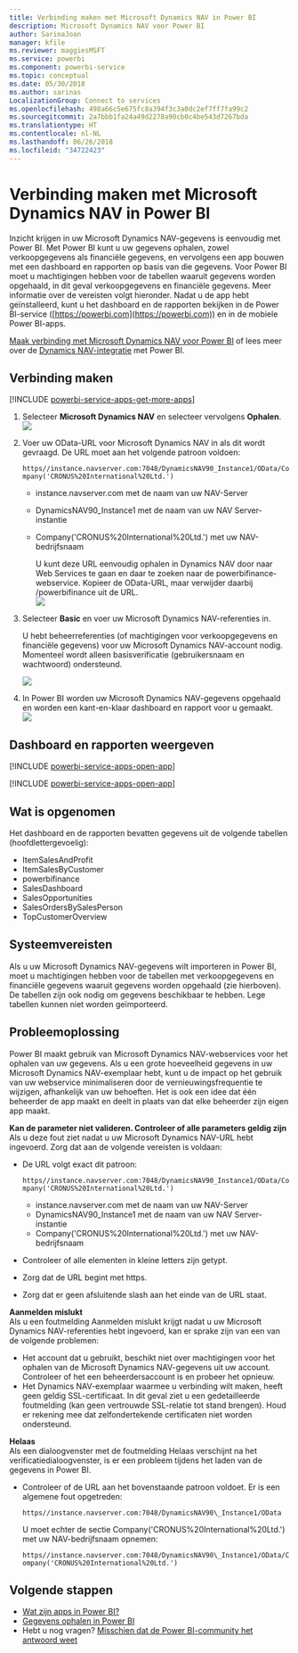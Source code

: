 ```yaml
---
title: Verbinding maken met Microsoft Dynamics NAV in Power BI
description: Microsoft Dynamics NAV voor Power BI
author: SarinaJoan
manager: kfile
ms.reviewer: maggiesMSFT
ms.service: powerbi
ms.component: powerbi-service
ms.topic: conceptual
ms.date: 05/30/2018
ms.author: sarinas
LocalizationGroup: Connect to services
ms.openlocfilehash: 498a66c5e675fc8a394f3c3a0dc2ef7ff7fa99c2
ms.sourcegitcommit: 2a7bbb1fa24a49d2278a90cb0c4be543d7267bda
ms.translationtype: HT
ms.contentlocale: nl-NL
ms.lasthandoff: 06/26/2018
ms.locfileid: "34722423"
---
```

# <a name="connect-to-microsoft-dynamics-nav-with-power-bi"></a>Verbinding maken met Microsoft Dynamics NAV in Power BI
Inzicht krijgen in uw Microsoft Dynamics NAV-gegevens is eenvoudig met Power BI. Met Power BI kunt u uw gegevens ophalen, zowel verkoopgegevens als financiële gegevens, en vervolgens een app bouwen met een dashboard en rapporten op basis van die gegevens. Voor Power BI moet u machtigingen hebben voor de tabellen waaruit gegevens worden opgehaald, in dit geval verkoopgegevens en financiële gegevens. Meer informatie over de vereisten volgt hieronder. Nadat u de app hebt geïnstalleerd, kunt u het dashboard en de rapporten bekijken in de Power BI-service ([https://powerbi.com](https://powerbi.com)) en in de mobiele Power BI-apps. 

[Maak verbinding met Microsoft Dynamics NAV voor Power BI](https://app.powerbi.com/getdata/services/microsoft-dynamics-nav) of lees meer over de [Dynamics NAV-integratie](https://powerbi.microsoft.com/integrations/microsoft-dynamics-nav) met Power BI.

## <a name="how-to-connect"></a>Verbinding maken
[!INCLUDE [powerbi-service-apps-get-more-apps](./includes/powerbi-service-apps-get-more-apps.md)]

1. Selecteer **Microsoft Dynamics NAV** en selecteer vervolgens **Ophalen**.  
   ![](media/service-connect-to-microsoft-dynamics-nav/mdnav.png)
2. Voer uw OData-URL voor Microsoft Dynamics NAV in als dit wordt gevraagd. De URL moet aan het volgende patroon voldoen:
   
    `https//instance.navserver.com:7048/DynamicsNAV90_Instance1/OData/Company('CRONUS%20International%20Ltd.')`
   
   * instance.navserver.com met de naam van uw NAV-Server
   * DynamicsNAV90\_Instance1 met de naam van uw NAV Server-instantie
   * Company('CRONUS%20International%20Ltd.') met uw NAV-bedrijfsnaam
     
     U kunt deze URL eenvoudig ophalen in Dynamics NAV door naar Web Services te gaan en daar te zoeken naar de powerbifinance-webservice. Kopieer de OData-URL, maar verwijder daarbij /powerbifinance uit de URL.  
     ![](media/service-connect-to-microsoft-dynamics-nav/param.png)
3. Selecteer **Basic** en voer uw Microsoft Dynamics NAV-referenties in.
   
    U hebt beheerreferenties (of machtigingen voor verkoopgegevens en financiële gegevens) voor uw Microsoft Dynamics NAV-account nodig.  Momenteel wordt alleen basisverificatie (gebruikersnaam en wachtwoord) ondersteund.
   
    ![](media/service-connect-to-microsoft-dynamics-nav/creds.png)
4. In Power BI worden uw Microsoft Dynamics NAV-gegevens opgehaald en worden een kant-en-klaar dashboard en rapport voor u gemaakt.   
   ![](media/service-connect-to-microsoft-dynamics-nav/dashboard.png)

## <a name="view-the-dashboard-and-reports"></a>Dashboard en rapporten weergeven
[!INCLUDE [powerbi-service-apps-open-app](./includes/powerbi-service-apps-open-app.md)]

[!INCLUDE [powerbi-service-apps-open-app](./includes/powerbi-service-apps-what-now.md)]

## <a name="whats-included"></a>Wat is opgenomen
Het dashboard en de rapporten bevatten gegevens uit de volgende tabellen (hoofdlettergevoelig):  

* ItemSalesAndProfit  
* ItemSalesByCustomer  
* powerbifinance  
* SalesDashboard  
* SalesOpportunities  
* SalesOrdersBySalesPerson  
* TopCustomerOverview  

## <a name="system-requirements"></a>Systeemvereisten
Als u uw Microsoft Dynamics NAV-gegevens wilt importeren in Power BI, moet u machtigingen hebben voor de tabellen met verkoopgegevens en financiële gegevens waaruit gegevens worden opgehaald (zie hierboven). De tabellen zijn ook nodig om gegevens beschikbaar te hebben. Lege tabellen kunnen niet worden geïmporteerd.

## <a name="troubleshooting"></a>Probleemoplossing
Power BI maakt gebruik van Microsoft Dynamics NAV-webservices voor het ophalen van uw gegevens. Als u een grote hoeveelheid gegevens in uw Microsoft Dynamics NAV-exemplaar hebt, kunt u de impact op het gebruik van uw webservice minimaliseren door de vernieuwingsfrequentie te wijzigen, afhankelijk van uw behoeften. Het is ook een idee dat één beheerder de app maakt en deelt in plaats van dat elke beheerder zijn eigen app maakt.

**Kan de parameter niet valideren. Controleer of alle parameters geldig zijn**  
Als u deze fout ziet nadat u uw Microsoft Dynamics NAV-URL hebt ingevoerd. Zorg dat aan de volgende vereisten is voldaan:

* De URL volgt exact dit patroon:
  
    `https//instance.navserver.com:7048/DynamicsNAV90_Instance1/OData/Company('CRONUS%20International%20Ltd.')`
  
  * instance.navserver.com met de naam van uw NAV-Server
  * DynamicsNAV90\_Instance1 met de naam van uw NAV Server-instantie
  * Company('CRONUS%20International%20Ltd.') met uw NAV-bedrijfsnaam
* Controleer of alle elementen in kleine letters zijn getypt.  
* Zorg dat de URL begint met https.  
* Zorg dat er geen afsluitende slash aan het einde van de URL staat.

**Aanmelden mislukt**  
Als u een foutmelding Aanmelden mislukt krijgt nadat u uw Microsoft Dynamics NAV-referenties hebt ingevoerd, kan er sprake zijn van een van de volgende problemen:

* Het account dat u gebruikt, beschikt niet over machtigingen voor het ophalen van de Microsoft Dynamics NAV-gegevens uit uw account. Controleer of het een beheerdersaccount is en probeer het opnieuw.
* Het Dynamics NAV-exemplaar waarmee u verbinding wilt maken, heeft geen geldig SSL-certificaat. In dit geval ziet u een gedetailleerde foutmelding (kan geen vertrouwde SSL-relatie tot stand brengen). Houd er rekening mee dat zelfondertekende certificaten niet worden ondersteund.

**Helaas**  
Als een dialoogvenster met de foutmelding Helaas verschijnt na het verificatiedialoogvenster, is er een probleem tijdens het laden van de gegevens in Power BI.

* Controleer of de URL aan het bovenstaande patroon voldoet. Er is een algemene fout opgetreden:
  
    `https//instance.navserver.com:7048/DynamicsNAV90\_Instance1/OData`
  
    U moet echter de sectie Company('CRONUS%20International%20Ltd.') met uw NAV-bedrijfsnaam opnemen:
  
    `https//instance.navserver.com:7048/DynamicsNAV90\_Instance1/OData/Company('CRONUS%20International%20Ltd.')`

## <a name="next-steps"></a>Volgende stappen
* [Wat zijn apps in Power BI?](service-install-use-apps.md)
* [Gegevens ophalen in Power BI](service-get-data.md)
* Hebt u nog vragen? [Misschien dat de Power BI-community het antwoord weet](http://community.powerbi.com/)

